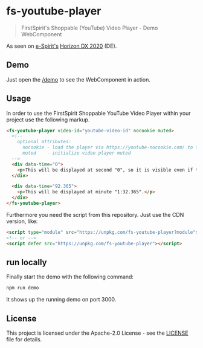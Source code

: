 # fs-youtube-player

> FirstSpirit's Shoppable (YouTube) Video Player - Demo WebComponent

As seen on [e-Spirit's](https://e-spirit.com) [Horizon DX 2020](https://www.e-spirit.com/de/sonderseiten/events/horizon-dx-online-de.html) (DE).

## Demo

Just open the [/demo](https://e-spirit.github.io/fs-youtube-player/demo/) to see the WebComponent in action.

## Usage

In order to use the FirstSpirit Shoppable YouTube Video Player within your project use the following markup.

```html
<fs-youtube-player video-id="youtube-video-id" nocookie muted>
  <!--
    optional attributes:
      nocookie - load the player via https://youtube-nocookie.com/ to force GDPR
      muted    - initialize video player muted
  -->
  <div data-time="0">
    <p>This will be displayed at second "0", so it is visible even if the player has not been started.</p>
  </div>

  <div data-time="92.365">
    <p>This will be displayed at minute "1:32.365".</p>
  </div>
</fs-youtube-player>
```

Furthermore you need the script from this repository. Just use the CDN version, like:

```html
<script type="module" src="https://unpkg.com/fs-youtube-player?module"></script>
<!-- or -->
<script defer src="https://unpkg.com/fs-youtube-player"></script>
```

## run locally

Finally start the demo with the following command:

```sh
npm run demo
```

It shows up the running demo on port 3000.

## License

This project is licensed under the Apache-2.0 License - see the [LICENSE](./LICENSE) file for details.
